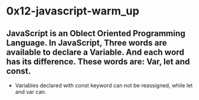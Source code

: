 # 0x12-javascript-warm_up
## JavaScript is an Oblect Oriented Programming Language. In JavaScript, Three words are available to declare a Variable. And each word has its difference. These words are: Var, let and const.
- Variables declared with const keyword can not be reassigned, while let and var can. 
